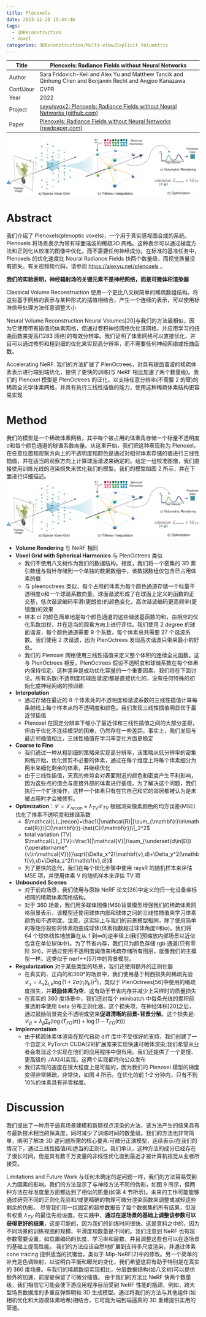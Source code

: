 ```yaml
---
title: Plenoxels
date: 2023-11-20 15:44:48
tags:
  - 3DReconstruction
  - Voxel
categories: 3DReconstruction/Multi-view/Explicit Volumetric
---
```


| Title     | Plenoxels: Radiance Fields without Neural Networks                                                                                                                                                          |
| --------- | ------------------------------------------------------------------------------------------------------------------------------------------------------------------ |
| Author    | Sara Fridovich-Keil and Alex Yu and Matthew Tancik and Qinhong Chen and Benjamin Recht and Angjoo Kanazawa                                                                                                                                                                   |
| Conf/Jour | CVPR                                                                                                                                                                   |
| Year      | 2022                                                                                                                                                               |
| Project   | [sxyu/svox2: Plenoxels: Radiance Fields without Neural Networks (github.com)](https://github.com/sxyu/svox2)                                                       |
| Paper     | [Plenoxels: Radiance Fields without Neural Networks (readpaper.com)](https://readpaper.com/pdf-annotate/note?pdfId=4567253676347891713&noteId=2057865157560867840) |

![image.png|666](https://raw.githubusercontent.com/qiyun71/Blog_images/main/pictures20231120154626.png)

<!-- more -->

# Abstract

我们介绍了 Plenoxels(plenoptic voxels)，一个用于真实感视图合成的系统。Plenoxels 将场景表示为带有球面谐波的稀疏3D 网格。这种表示可以通过梯度方法和正则化从校准的图像中优化，而不需要任何神经成分。在标准的基准任务中，Plenoxels 的优化速度比 Neural Radiance Fields 快两个数量级，而视觉质量没有损失。有关视频和代码，请参阅 https://alexyu.net/plenoxels 。

**我们的实验表明，神经辐射场的关键元素不是神经网络，而是可微体积渲染器**


Classical Volume Reconstruction
使用一个更比八叉树简单的稀疏数组结构。将这些基于网格的表示与某种形式的插值相结合，产生一个连续的表示，可以使用标准信号处理方法任意调整大小

Neural Volume Reconstruction
Neural Volumes[20]与我们的方法最相似，因为它使用带有插值的体素网格，但通过卷积神经网络优化该网格，并应用学习的扭曲函数来提高(1283 网格)的有效分辨率。我们证明了体素网格可以直接优化，并且可以通过修剪和粗到细的优化来实现高分辨率，而不需要任何神经网络或扭曲函数。

Accelerating NeRF.
我们的方法扩展了 PlenOctrees，对具有球面谐波的稀疏体素表示进行端到端优化，提供了更快的训练(与 NeRF 相比加速了两个数量级)。我们的 Plenoxel 模型是 PlenOctrees 的泛化，以支持任意分辨率(不需要 2 的幂)的稀疏全光学体素网格，并具有执行三线性插值的能力，使用这种稀疏体素结构更容易实现

# Method

我们的模型是一个稀疏体素网格，其中每个被占用的体素角存储一个标量不透明度σ和每个颜色通道的球谐系数向量。从这里开始，我们把这种表现称为 Plenoxel。在任意位置和观察方向上的不透明度和颜色是通过对相邻体素存储的值进行三线性插值，并在适当的观察方向上计算球面谐波来确定的。给定一组校准图像，我们直接使用训练光线的渲染损失来优化我们的模型。我们的模型如图 2 所示，并在下面进行详细描述。
![image.png|666](https://raw.githubusercontent.com/qiyun71/Blog_images/main/pictures20231120154626.png)

- **Volume Rendering** 与 NeRF 相同
- **Voxel Grid with Spherical Harmonics** 与 PlenOctrees 类似
  - 我们不使用八叉树作为我们的数据结构。相反，我们将一个密集的 3D 索引数组与指针存储到一个单独的数据数组中，该数据数组仅包含已占用体素的值
  - 与 pleenoctrees 类似，每个占用的体素为每个颜色通道存储一个标量不透明度σ和一个球谐系数向量。球面谐波形成了在球面上定义的函数的正交基，低次谐波编码平滑(更朗伯)的颜色变化，高次谐波编码更高频率(更镜面)的效果
  - 样本 ci 的颜色简单地是每个颜色通道的这些谐波基函数的和，由相应的优化系数加权，并在适当的观看方向上进行评估。我们使用 2 degree 的球面谐波，每个颜色通道需要 9 个系数，每个体素总共需要 27 个谐波系数。我们使用 2 次谐波，因为 PlenOctrees 发现高次谐波只带来最小的好处。
  - 我们的 Plenoxel 网格使用三线性插值来定义整个体积的连续全光函数。这与 PlenOctrees 相反，PlenOctrees 假设不透明度和球谐系数在每个体素内保持恒定。这种差异是成功优化容量的一个重要因素，我们将在下面讨论。所有系数(不透明度和球面谐波)都是直接优化的，没有任何特殊的初始化或神经网络的预训练
- **Interpolation**
  - 通过存储在最近的 8 个体素处的不透明度和谐波系数的三线性插值计算每条射线上每个样本点的不透明度和颜色。我们发现三线性插值明显优于最近邻插值
  - Plenoxel 在固定分辨率下缩小了最近邻和三线性插值之间的大部分差距，但由于优化不连续模型的困难，仍然存在一些差距。事实上，我们发现与最近邻插值相比，三线性插值在学习率变化方面更稳定
- **Coarse to Fine**
  - 我们通过一种从粗到细的策略来实现高分辨率，该策略从低分辨率的密集网格开始，优化修剪不必要的体素，通过在每个维度上将每个体素细分为两半来细化剩余的体素，并继续优化
  - 由于三线性插值，天真的修剪会对表面附近的颜色和密度产生不利影响，因为这些点的值会与直接外部的体素进行插值。为了解决这个问题，我们执行一个扩张操作，这样一个体素只有在它自己和它的邻居都被认为是未被占用时才会被修剪。
- **Optimization**：$\mathcal{L}=\mathcal{L}_{recon}+\lambda_{TV}\mathcal{L}_{TV}$ 根据渲染像素颜色的均方误差(MSE)优化了体素不透明度和球谐系数
  - $\mathcal{L}_{recon}=\frac1{|\mathcal{R}|}\sum_{\mathbf{r}\in\mathcal{R}}\|C(\mathbf{r})-\hat{C}(\mathbf{r})\|_2^2$
  - total variation (TV) $\mathcal{L}_{TV}=\frac1{|\mathcal{V}|}\sum_{\underset{d\in[D]}{\operatorname*{v\in\mathcal{V}}}}\sqrt{\Delta_x^2(\mathbf{v},d)+\Delta_y^2(\mathbf{v},d)+\Delta_z^2(\mathbf{v},d)}$
  - 为了更快的迭代，我们在每个优化步骤中使用 raysR 的随机样本来评估 MSE 项，并使用体素 V 的随机样本来评估 TV 项
- **Unbounded Scenes**
  - 对于前向场景，我们使用与原始 NeRF 论文[26]中定义的归一化设备坐标相同的稀疏体素网格结构。
  - 对于 360 场景，我们用多球体图像(MSI)背景模型增强我们的稀疏体素网格前景表示，该模型还使用球体内部和球体之间的三线性插值来学习体素颜色和不透明度。注意，这实际上与我们的前景模型相同，除了使用简单的等矩形投影将体素扭曲成球体(体素指数超过球体角度θ和φ)。我们将 64 个球体线性地放置在从 1 到∞的逆半径上(我们预缩放内部场景以近似包含在单位球体中)。为了节省内存，我们只为颜色存储 rgb 通道(只有零阶 SH)，并通过使用不透明度阈值来稀疏存储所有图层，就像我们的主模型一样。这类似于 nerf++[57]中的背景模型。
- **Regularization** 对于某些类型的场景，我们还使用额外的正则化器
  - 在真实的、正向的和360°的场景中，我们使用基于柯西损失的稀疏先验 $\mathcal{L}_s=\lambda_s\sum_{i,k}\log\left(1+2\sigma(\mathrm{r}_i(t_k))^2\right)$，类似于 PlenOctrees[56]中使用的稀疏度损失，并**鼓励体素为空**，这有助于节省内存并减少上采样时的质量损失
  - 在真实的 360 度场景中，我们还对每个 minibatch 中每条光线的累积前景透射率使用 beta 分布正则化器。这个损失项，在神经体积[20]之后，通过鼓励前景完全不透明或空来**促进清晰的前景-背景分解**。这个损失是: $\mathcal{L}_{\beta}=\lambda_{\beta}\sum_{\mathbf{r}}\left(\log(T_{FG}(\mathbf{r}))+\log(1-T_{FG}(\mathbf{r}))\right)$
- **Implementation**
  - 由于稀疏体素体渲染在现代自动 diff 库中不受很好的支持，我们创建了一个自定义 PyTorch CUDA[29]扩展库来实现快速可微体渲染;我们希望从业者会发现这个实现在他们的应用程序中很有用。我们还提供了一个更慢、更高级的 JAX[4]实现。这两个实现都将向公众发布
  - 我们实现的速度在很大程度上是可能的，因为我们的 Plenoxel 模型的梯度变得非常稀疏，非常快，如图 4 所示。在优化的前 1-2 分钟内，只有不到 10%的体素具有非零梯度。

# Discussion

我们提出了一种用于逼真场景建模和新颖视点渲染的方法，该方法产生的结果具有与最新技术相当的保真度，同时减少了训练时间的数量级。我们的方法也非常简单，阐明了解决 3D 逆问题所需的核心要素:可微分正演模型，连续表示(在我们的情况下，通过三线性插值)和适当的正则化。我们承认，这种方法的成分已经存在了很长时间，但是具有数千万变量的非线性优化直到最近才被计算机视觉从业者所接受。

Limitations and Future Work
与任何未确定的逆问题一样，我们的方法容易受到人为因素的影响。我们的方法显示了与神经方法不同的伪影，如图 9 所示，但两种方法在标准度量方面都达到了相似的质量(如第 4 节所示)。未来的工作可能能够通过研究不同的正则化先验和/或更精确的物理可微分渲染函数来调整或减轻这些剩余的伪影。
尽管我们用一组固定的超参数报告了每个数据集的所有结果，但没有权重 $λ_{TV}$ 的最佳先验设置。在实践中，**通过在逐场景的基础上调整该参数可以获得更好的结果**，这是可能的，因为我们的训练时间很快。这是意料之中的，因为不同场景的训练视图的规模、平滑度和数量是不同的。我们注意到 NeRF 也有超参数需要设置，如位置编码的长度、学习率和层数，并且调整这些也可以在逐场景的基础上提高性能。
我们的方法应该自然地扩展到支持多尺度渲染，并通过体素 cone tracing 提供适当的抗锯齿，类似于 Mip-NeRF[2]中的修改。另一个简单的补充是色调映射，以说明白平衡和曝光的变化，我们希望这将有助于特别是在真实的 360 度场景。与我们的稀疏数组实现相比，分层数据结构(如八叉树)可以提供额外的加速，前提是保留了可微分插值。
由于我们的方法比 NeRF 快两个数量级，我们相信它可能会使下游应用程序目前受到 NeRF 性能的瓶颈，例如，跨大型场景数据库的多重反弹照明和 3D 生成模型。通过将我们的方法与其他组件(如相机优化和大规模体素哈希)相结合，它可能为端到端逼真的 3D 重建提供实用的管道。
